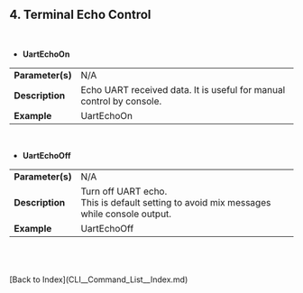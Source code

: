 <H2> 4. Terminal Echo Control </H2>

<BR>

- <B>UartEchoOn</B>
<TABLE>
<TR align="Left" valign="center"><TD><B>Parameter(s)</B></TD>		<TD> N/A </TD></TR>
<TR align="Left" valign="center"><TD><B>Description</B></TD>		<TD> Echo UART received data. It is useful for manual control by console. </TD></TR>
<TR align="Left" valign="center"><TD><B>Example</B></TD>		<TD> UartEchoOn </TD></TR>
</TABLE>
<BR>


- <B>UartEchoOff</B>
<TABLE>
<TR align="Left" valign="center"><TD><B>Parameter(s)</B></TD>		<TD> N/A </TD></TR>
<TR align="Left" valign="center"><TD><B>Description</B></TD>
	<TD>	Turn off UART echo.<BR>
		This is default setting to avoid mix messages while console output.
	</TD>
</TR>
<TR align="Left" valign="center"><TD><B>Example</B></TD>		<TD> UartEchoOff </TD></TR>
</TABLE>
<BR>

<BR>
<BR>
[Back to Index](CLI__Command_List__Index.md)
